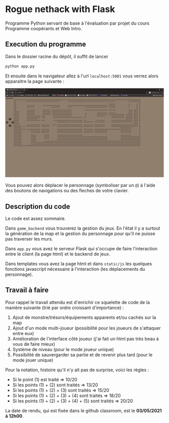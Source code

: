 # Rogue nethack with Flask

Programme Python servant de base à l'évaluation par projet du cours Programme coopérants et Web Intro. 


## Execution du programme 

Dans le dossier racine du dépôt, il suffit de lancer 

```bash 
python app.py 
```

Et ensuite dans le navigateur allez à l'url `localhost:5001` vous verrez alors apparaitre la page suivante : 

![](media/demo.png)


Vous pouvez alors déplacer le personnage (symboliser par un `@`) à l'aide des boutons de navigations ou des fleches de votre clavier. 

## Description du code 

Le code est assez sommaire.

Dans `game_backend` vous trouverez la gestion du jeux. En l'état il y a surtout la génération de la map et la gestion du personnage pour qu'il ne puisse pas traverser les murs. 

Dans `app.py` vous avez le serveur Flask qui s'occupe de faire l'interaction entre le client (la page html) et le backend de jeux. 

Dans templates vous avez la page html et dans `static/js` les quelques fonctions javascript nécessaire à l'interaction (les déplacements du personnage). 

## Travail à faire 

Pour rappel le travail attendu est d'enrichir ce squelette de code de la manière suivante (trié par ordre croissant d'importance) : 

1. Ajout de monstre/trésors/équipements apparents et/ou cachés sur la map 
2. Ajout d'un mode multi-joueur (possibilité pour les joueurs de s'attaquer entre eux) 
3. Amélioration de l'interface côté joueur (j'ai fait un html pas très beau à vous de faire mieux) 
4. Système de niveau (pour le mode joueur unique) 
5. Possibilité de sauvergarder sa partie et de revenir plus tard (pour le mode jouer unique)  

Pour la notation, histoire qu'il n'y ait pas de surprise, voici les règles : 
* Si le point (1) est traité => 10/20 
* Si les points (1) + (2) sont traités => 13/20 
* Si les points (1) + (2) + (3) sont traités => 15/20 
* Si les points (1) + (2) + (3) + (4) sont traités => 18/20 
* Si les points (1) + (2) + (3) + (4) + (5) sont traités => 20/20

La date de rendu, qui est fixée dans le github classroom, est le **03/05/2021 à 12h00**. 
